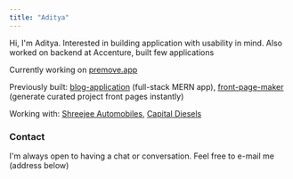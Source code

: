 ```yaml
---
title: "Aditya"
---
```


Hi, I'm Aditya. Interested in building application with usability in mind. Also worked on backend at Accenture, built few applications

Currently working on [premove.app](https://premove.app/)

Previously built: [blog-application](https://github.com/emaniaditya/blog-application) (full-stack MERN app), [front-page-maker](https://github.com/emaniaditya/front-page-maker) (generate curated project
front pages instantly)

Working with: [Shreejee Automobiles](https://shreejeeautomobiles.com), [Capital Diesels](https://capitaldiesels.com)

### Contact

I'm always open to having a chat or conversation. Feel free to e-mail me (address below)
